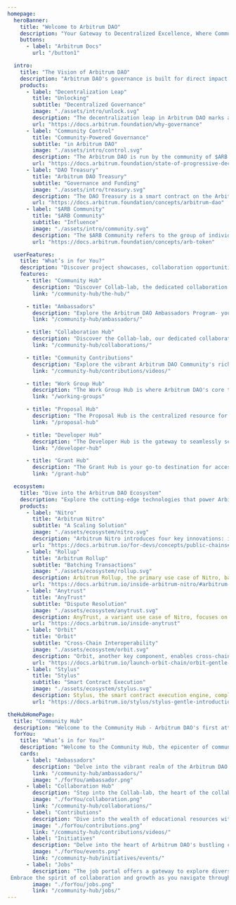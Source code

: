```yaml
---
homepage:
  heroBanner:
    title: "Welcome to Arbitrum DAO"
    description: "Your Gateway to Decentralized Excellence, Where Community Shapes Tomorrow's Innovations."
    buttons:
      - label: "Arbitrum Docs"
        url: "/button1"

  intro:
    title: "The Vision of Arbitrum DAO"
    description: "Arbitrum DAO's governance is built for direct impact. Votes shape on-chain actions, cutting out intermediaries. A community-driven process empowering the ecosystem with straightforward, impactful decision-making."
    products:
      - label: "Decentralization Leap"
        title: "Unlocking"
        subtitle: "Decentralized Governance"
        image: "./assets/intro/unlock.svg"
        description: "The decentralization leap in Arbitrum DAO marks a pivotal shift toward community-driven governance. By introducing the $ARB token, users gain voting power to influence key decisions, advancing the network's security and evolution. This initiative fosters a collaborative ecosystem where participants actively contribute to shaping the decentralized financial infrastructure of Arbitrum."
        url: "https://docs.arbitrum.foundation/why-governance"
      - label: "Community Control"
        title: "Community-Powered Governance"
        subtitle: "in Arbitrum DAO"
        image: "./assets/intro/control.svg"
        description: "The Arbitrum DAO is run by the community of $ARB token holders and Delegates. They control the DAO Treasury and make decisions through the governance forum. Users can delegate voting power, and the community participates in electing the 12-member Security Council, which addresses risks to the Arbitrum DAO ecosystem. This community-driven governance ensures that the Arbitrum DAO networks evolve in line with the collective vision and values of its stakeholders."
        url: "https://docs.arbitrum.foundation/state-of-progressive-decentralization"
      - label: "DAO Treasury"
        title: "Arbitrum DAO Treasury"
        subtitle: "Governance and Funding"
        image: "./assets/intro/treasury.svg"
        description: "The DAO Treasury is a smart contract on the Arbitrum network that holds the $ARB tokens owned by the Arbitrum DAO. The Treasury is used to fund ongoing development and maintenance of the organization and its networks. Token holders can propose and vote on how to use the Treasury's funds. The Treasury is an essential component of the DAO's governance structure, providing a mechanism for funding and supporting the development of the Arbitrum DAO ecosystem"
        url: "https://docs.arbitrum.foundation/concepts/arbitrum-dao"
      - label: "$ARB Community"
        title: "$ARB Community"
        subtitle: "Influence"
        image: "./assets/intro/community.svg"
        description: "The $ARB Community refers to the group of individuals who hold the $ARB governance token and participate in the decision-making process of the Arbitrum DAO. This community plays a pivotal role in shaping the future of the Arbitrum One and Arbitrum Nova networks through active participation in the governance process. The $ARB token represents both a voice and a vote, allowing stakeholders to decide on matters ranging from protocol updates to key decisions at the core protocol level"
        url: "https://docs.arbitrum.foundation/concepts/arb-token"

  userFeatures:
    title: "What’s in for You?"
    description: "Discover project showcases, collaboration opportunities, and a hub for decentralized knowledge. Engage with diverse projects, connect with like-minded individuals, and contribute to the decentralized community. Explore, collaborate, innovate!"
    features:
      - title: "Community Hub"
        description: "Discover Collab-lab, the dedicated collaboration hub. Join forces with teams, foster project development through meaningful collaborations, and showcase your latest product updates. Elevate your collaboration experience within this dynamic space."
        link: "/community-hub/the-hub/"

      - title: "Ambassadors"
        description: "Explore the Arbitrum DAO Ambassadors Program- your gateway to exclusive perks. Join now to host events, represent Arbitrum DAO, and contribute to the community's vision. Lead meetups, create content, and expand your network—empower yourself within this dynamic community!"
        link: "/community-hub/ambassadors/"

      - title: "Collaboration Hub"
        description: "Discover the Collab-lab, our dedicated collaboration hub. Join forces with teams, foster project development through meaningful collaborations, and showcase your latest product updates. Elevate your collaboration experience within this dynamic space."
        link: "/community-hub/collaborations/"

      - title: "Community Contributions"
        description: "Explore the vibrant Arbitrum DAO Community's rich educational content in both written and video formats. Contribute your expertise by submitting a Pull Request to showcase your own Arbitrum DAO content. Join us in fostering knowledge and growth within the community."
        link: "/community-hub/contributions/videos/"

      - title: "Work Group Hub"
        description: "The Work Group Hub is where Arbitrum DAO's core teams unveil upcoming projects, share details and conference recordings, and discuss future plans. Dive into the forefront of innovation and stay informed about what lies ahead in the near future."
        link: "/working-groups"

      - title: "Proposal Hub"
        description: "The Proposal Hub is the centralized resource for essential information on Arbitrum DAO's proposal system. Designed to streamline the proposal process, it empowers teams by providing insights into their current status, fostering a more informed and successful trajectory."
        link: "/proposal-hub"

      - title: "Developer Hub"
        description: "The Developer Hub is the gateway to seamlessly setting up the environment for your initial or upcoming Arbitrum DAO project. Offering a step-by-step guide, it empowers developers to deploy their projects swiftly, providing immediate troubleshooting methods to address any issues efficiently."
        link: "/developer-hub"

      - title: "Grant Hub"
        description: "The Grant Hub is your go-to destination for accessing live grant programs. Discover the application process, track grant status, and explore the breakdown of the Arbitrum DAO treasury. Stay informed and engaged with the dynamic landscape of grant opportunities."
        link: "/grant-hub"

  ecosystem:
    title: "Dive into the Arbitrum DAO Ecosystem"
    description: "Explore the cutting-edge technologies that power Arbitrum DAO’s ecosystem. From Nitro’s advanced call data compression to efficient Rollup solutions, innovative Stylus programming languages, secure Anytrust mechanisms, and the limitless possibilities of Orbit for launching Layer 3 blockchains. Dive into the possibilities of Arbitrum DAO technologies."
    products:
      - label: "Nitro"
        title: "Arbitrum Nitro"
        subtitle: "A Scaling Solution"
        image: "./assets/ecosystem/nitro.svg"
        description: "Arbitrum Nitro introduces four key innovations: interactive fraud proofs, sequencing, deterministic execution, and Ethereum compatibility. Transactions are processed by the Sequencer, ensuring correct chain state and outputs. This technology enables efficient Ethereum interactions."
        url: "https://docs.arbitrum.io/for-devs/concepts/public-chains#nitro"
      - label: "Rollup"
        title: "Arbitrum Rollup"
        subtitle: "Batching Transactions"
        image: "./assets/ecosystem/rollup.svg"
        description: Arbitrum Rollup, the primary use case of Nitro, batches and processes transactions off the Ethereum main chain. It leverages the innovations of Nitro to provide a scalable and secure environment for Ethereum-compatible contracts and transactions.
        url: "https://docs.arbitrum.io/inside-arbitrum-nitro/#arbitrum-rollup-protocol"
      - label: "Anytrust"
        title: "AnyTrust"
        subtitle: "Dispute Resolution"
        image: "./assets/ecosystem/anytrust.svg"
        description: AnyTrust, a variant use case of Nitro, focuses on dispute resolution. It ensures the correctness of chain state and outputs, providing a trustless and secure environment for users and contracts to interact within the Arbitrum ecosystem.
        url: "https://docs.arbitrum.io/inside-anytrust"
      - label: "Orbit"
        title: "Orbit"
        subtitle: "Cross-Chain Interoperability"
        image: "./assets/ecosystem/orbit.svg"
        description: "Orbit, another key component, enables cross-chain interoperability, allowing seamless interaction with other blockchain networks. This feature expands the possibilities for users and contracts, creating a more interconnected and versatile environment."
        url: "https://docs.arbitrum.io/launch-orbit-chain/orbit-gentle-introduction#whats-orbit"
      - label: "Stylus"
        title: "Stylus"
        subtitle: "Smart Contract Execution"
        image: "./assets/ecosystem/stylus.svg"
        description: Stylus, the smart contract execution engine, completes the story by enabling complex and efficient smart contract interactions. It is a fundamental part of the Arbitrum DAO ecosystem, empowering users to engage with decentralized applications in a seamless and powerful manner.
        url: "https://docs.arbitrum.io/stylus/stylus-gentle-introduction#whats-stylus"

theHubHomePage:
  title: "Community Hub"
  description: "Welcome to the Community Hub - Arbitrum DAO's first attempt at creating a truly collaborative and engaging environment for its community. Here, members come together to share ideas, discuss innovations, and contribute to the growth of the ecosystem. With a focus on decentralization and inclusivity, the hub aims to foster meaningful connections and empower every member to play a part in shaping the future of Arbitrum DAO and web3 technologies. Join this vibrant and collaborative community where everyone's voice is valued and heard."
  forYou:
    title: "What’s in for You?"
    description: "Welcome to the Community Hub, the epicenter of community engagement. Connect with global Arbitrum DAO Ambassadors, explore collaboration opportunities, contribute to creating more educational resources, discover upcoming events, and explore job opportunities. Join us on this exciting journey!"
    cards:
      - label: "Ambassadors"
        description: "Delve into the vibrant realm of the Arbitrum DAO Ambassadors Program, a hub of empowerment and collaboration. As an ambassador, you gain exclusive access to a wealth of benefits, including the opportunity to host engaging events, share valuable insights, and actively contribute to the dynamic community. Join in to foster meaningful connections and driving innovation forward. Whether you're leading local meetups, creating compelling content, or expanding your network, the Arbitrum DAO Ambassadors Program offers a platform for growth and impact.Join in on this exciting journey!"
        link: "/community-hub/ambassadors/"
        image: "./forYou/ambassador.png"
      - label: "Collaboration Hub"
        description: "Step into the Collab-lab, the heart of the collaborative ecosystem where innovation thrives. Here, teams converge to exchange ideas, fuel creativity, and ignite synergies that drive project development forward. Experience a seamless platform designed to facilitate meaningful collaborations and amplify your project's visibility. Showcase your latest product updates, engage with like-minded innovators, and discover opportunities for partnership and growth.With its user-friendly interface and robust features, the Collab-lab empowers you to navigate the dynamic landscape of decentralized technologies with ease and efficiency."
        image: "./forYou/collaboration.png"
        link: "/community-hub/collaborations/"
      - label: "Contributions"
        description: "Dive into the wealth of educational resources within the vibrant Arbitrum DAO Community. Access a diverse range of content, including informative articles and engaging video tutorials, designed to deepen your understanding of Arbitrum DAO's innovative technology. Whether you're a beginner seeking to grasp the fundamentals or an experienced developer looking to expand your expertise, this comprehensive library caters to all levels of proficiency. Whether it's a tutorial, a case study, or an analysis, your contribution will enrich our educational repository and empower fellow community members on their learning paths. Ready to share your insights and contribute to the collective knowledge of Arbitrum DAO's community?"
        image: "./forYou/contributions.png"
        link: "/community-hub/contributions/videos/"
      - label: "Initiatives"
        description: "Delve into the heart of Arbitrum DAO's bustling community initiatives, where innovation and collaboration thrive. Explore a diverse array of gatherings hosted by Arbitrum DAO and fellow enthusiasts, offering a gateway to stay informed and engaged with the latest developments in the ecosystem. Engage with thought leaders, developers, and enthusiasts alike, as you immerse yourself in the vibrant atmosphere of Arbitrum DAO events. From informative meetups to interactive workshops, these events provide invaluable opportunities to network, learn, and contribute to the dynamic landscape of Arbitrum DAO. Join Now"
        image: "./forYou/events.png"
        link: "/community-hub/initiatives/events/"
      - label: "Jobs"
        description: "The job portal offers a gateway to explore diverse career paths and exciting prospects within Arbitrum DAO. Dive into a plethora of job openings, each presenting a unique opportunity to contribute your skills and expertise to the forefront of blockchain innovation.
 Embrace the spirit of collaboration and growth as you navigate through the job listings. Beyond just employment opportunities, this platform serves as a catalyst for personal and professional development, fostering an environment where individuals can thrive and excel. With a commitment to transparency and inclusively. Join in on this transformation journey and unlock the door to endless possibilities"
        image: "./forYou/jobs.png"
        link: "/community-hub/jobs/"
---
```

